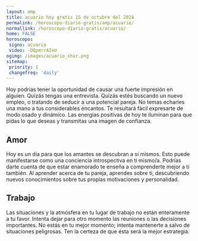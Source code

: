 ```yaml
---
layout: amp
title: acuario hoy gratis 15 de octubre del 2024 
permalink: /horoscopo-diario-gratis/amp/acuario/
normallink: /horoscopo-diario-gratis/acuario/
home: FALSE
horoscopo:
 signo: acuario
 video: -DQpmrrAIeU
ogimg: /images/acuario_char.png
sitemap:
 priority: 1
 changefreq: 'daily'
---
```



Hoy podrías tener la oportunidad de causar una fuerte impresión en alguien. Quizás tengas una entrevista. Quizás estés buscando un nuevo empleo, o tratando de seducir a una potencial pareja. No temas echarles una mano a tus considerables encantos. Te resultará fácil expresarte de modo osado y dinámico. Las energías positivas de hoy te iluminan para que pidas lo que deseas y transmitas una imagen de confianza.

## Amor

Hoy es un día para que los amantes se descubran a sí mismos. Esto puede manifestarse como una conciencia introspectiva en ti mismo/a. Podrías darte cuenta de que estar enamorado te enseña a comprenderte mejor a ti también. Al aprender acerca de tu pareja, aprendes sobre ti, descubriendo nuevos conocimientos sobre tus propias motivaciones y personalidad.

## Trabajo

Las situaciones y la atmósfera en tu lugar de trabajo no están enteramente a tu favor. Intenta dejar para otro momento las reuniones o las decisiones importantes. No estás en tu mejor momento; intenta mantenerte a salvo de situaciones peligrosas. Ten la certeza de que ésta será la mejor estrategia.